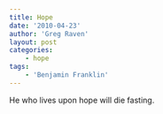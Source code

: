 ```yaml
---
title: Hope
date: '2010-04-23'
author: 'Greg Raven'
layout: post
categories:
    - hope
tags:
    - 'Benjamin Franklin'
---
```


He who lives upon hope will die fasting.